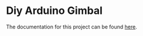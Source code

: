 # Diy Arduino Gimbal

The documentation for this project can be found [here](https://example.github.io/example/).

